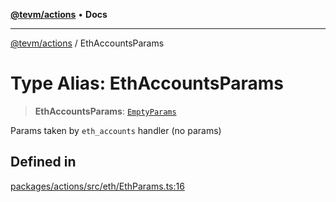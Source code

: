 [**@tevm/actions**](../README.md) • **Docs**

***

[@tevm/actions](../globals.md) / EthAccountsParams

# Type Alias: EthAccountsParams

> **EthAccountsParams**: [`EmptyParams`](EmptyParams.md)

Params taken by `eth_accounts` handler (no params)

## Defined in

[packages/actions/src/eth/EthParams.ts:16](https://github.com/evmts/tevm-monorepo/blob/main/packages/actions/src/eth/EthParams.ts#L16)
